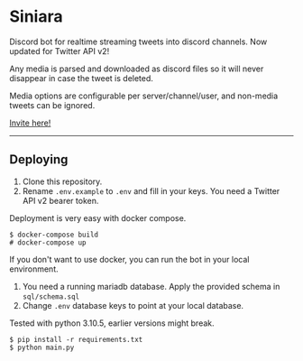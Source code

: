 # Siniara

Discord bot for realtime streaming tweets into discord channels. Now updated for Twitter API v2!

Any media is parsed and downloaded as discord files so it will never disappear in case the tweet is deleted.

Media options are configurable per server/channel/user, and non-media tweets can be ignored.

[Invite here!](https://discord.com/api/oauth2/authorize?client_id=523863343585296404&permissions=322624&scope=bot)

* * *

## Deploying

1.  Clone this repository.
2.  Rename `.env.example` to `.env` and fill in your keys. You need a Twitter API v2 bearer token.

Deployment is very easy with docker compose.

    $ docker-compose build
    # docker-compose up

If you don't want to use docker, you can run the bot in your local environment.

1.  You need a running mariadb database. Apply the provided schema in `sql/schema.sql`
2.  Change `.env` database keys to point at your local database.

Tested with python 3.10.5, earlier versions might break.
    
    $ pip install -r requirements.txt
    $ python main.py

